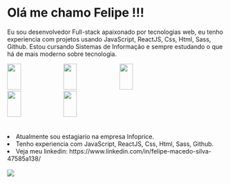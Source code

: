 
<h1>Olá me chamo Felipe !!! </h1>
<p>Eu sou desenvolvedor Full-stack apaixonado por tecnologias web, eu tenho experiencia com projetos usando JavaScript, ReactJS, Css, Html, Sass, Github. Estou cursando Sistemas de Informação e sempre estudando o que há de mais moderno sobre tecnologia.
</p>
<div class='imagens'display='flex'>
<img height='60' width='25%' src='https://img.shields.io/badge/CSS3-1572B6?style=for-the-badge&logo=css3&logoColor=white'/>


<img height='60' width='25%' src='https://img.shields.io/badge/JavaScript-F7DF1E?style=for-the-badge&logo=javascript&logoColor=black'/>

<img height='60' width='25%' src='https://img.shields.io/badge/React-20232A?style=for-the-badge&logo=react&logoColor=61DAFB'/>

<img height='60' width='25%' src='https://img.shields.io/badge/Sass-CC6699?style=for-the-badge&logo=sass&logoColor=white'/>

<img height='60' width='25%' src='https://img.shields.io/badge/HTML-239120?style=for-the-badge&logo=html5&logoColor=white'/>
</div>

<br>
<br>

<li>Atualmente sou estagiario na empresa Infoprice.</li>
<li>Tenho experiencia com JavaScript, ReactJS, Css, Html, Sass, Github.</li>
<li>Veja meu linkedin: https://www.linkedin.com/in/felipe-macedo-silva-47585a138/</li>
<br>

<img src='https://github-readme-stats.vercel.app/api?username=FelipeMacedo315'>


